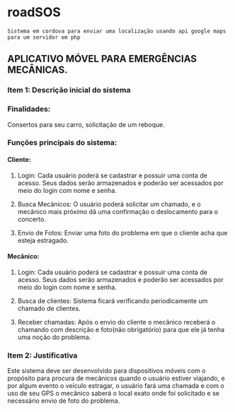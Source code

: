 # roadSOS
    Sistema em cordova para enviar uma localização usando api google maps para um servidor em php
## APLICATIVO MÓVEL PARA EMERGÊNCIAS MECÂNICAS.

### Item 1: Descrição inicial do sistema

### Finalidades:

  Consertos para seu carro, solicitação de um reboque.
   
### Funções principais do sistema:

#### Cliente:

1. Login: Cada usuário poderá se cadastrar e possuir uma conta de acesso. Seus dados serão armazenados e poderão ser acessados por meio do login com nome e senha.

2. Busca Mecânicos: O usuário poderá solicitar um chamado, e o mecânico mais próximo dá uma confirmação o deslocamento para o concerto.

3. Envio de Fotos: Enviar uma foto do problema em que o cliente acha que esteja estragado.  

#### Mecânico:

1. Login: Cada usuário poderá se cadastrar e possuir uma conta de acesso. Seus dados serão armazenados e poderão ser acessados por meio do login com nome e senha.

2. Busca de clientes: Sistema ficará verificando periodicamente um chamado de clientes. 

3. Receber chamadas: Após o envio do cliente o mecânico receberá o chamando com descrição e foto(não obrigatório) para que ele já tenha uma noção do problema.

### Item 2: Justificativa

  Este sistema deve ser desenvolvido para dispositivos móveis com o propósito para procura de mecânicos quando o usuário estiver viajando, e por algum evento o  veículo estragar, o usuário fará uma chamada  e com o uso de seu GPS o mecânico saberá o local exato  onde foi solicitado e se necessário envio de foto do problema.
